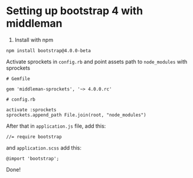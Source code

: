# Setting up bootstrap 4 with middleman

1. Install with npm

```
npm install bootstrap@4.0.0-beta 
```

Activate sprockets in `config.rb` and point assets path to `node_modules` with sprockets

```
# Gemfile

gem 'middleman-sprockets', '~> 4.0.0.rc'
```

```
# config.rb

activate :sprockets
sprockets.append_path File.join(root, "node_modules")
```

After that in `application.js` file, add this:

```
//= require bootstrap
```

and `application.scss` add this:

```
@import 'bootstrap';
```

Done!

